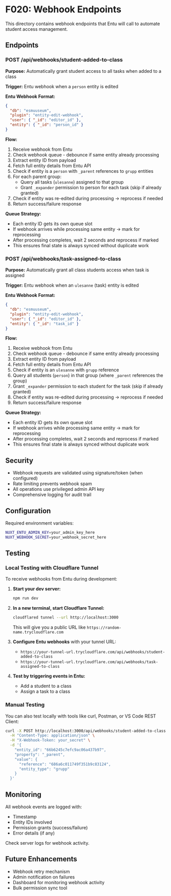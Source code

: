 # F020: Webhook Endpoints

This directory contains webhook endpoints that Entu will call to automate student access management.

## Endpoints

### POST /api/webhooks/student-added-to-class

**Purpose:** Automatically grant student access to all tasks when added to a class

**Trigger:** Entu webhook when a `person` entity is edited

**Entu Webhook Format:**

```json
{
  "db": "esmuuseum",
  "plugin": "entity-edit-webhook",
  "user": { "_id": "editor_id" },
  "entity": { "_id": "person_id" }
}
```

**Flow:**

1. Receive webhook from Entu
2. Check webhook queue - debounce if same entity already processing
3. Extract entity ID from payload
4. Fetch full entity details from Entu API
5. Check if entity is a `person` with `_parent` references to `grupp` entities
6. For each parent group:
   - Query all tasks (`ulesanne`) assigned to that group
   - Grant `_expander` permission to person for each task (skip if already granted)
7. Check if entity was re-edited during processing → reprocess if needed
8. Return success/failure response

**Queue Strategy:**

- Each entity ID gets its own queue slot
- If webhook arrives while processing same entity → mark for reprocessing
- After processing completes, wait 2 seconds and reprocess if marked
- This ensures final state is always synced without duplicate work

### POST /api/webhooks/task-assigned-to-class

**Purpose:** Automatically grant all class students access when task is assigned

**Trigger:** Entu webhook when an `ulesanne` (task) entity is edited

**Entu Webhook Format:**

```json
{
  "db": "esmuuseum",
  "plugin": "entity-edit-webhook",
  "user": { "_id": "editor_id" },
  "entity": { "_id": "task_id" }
}
```

**Flow:**

1. Receive webhook from Entu
2. Check webhook queue - debounce if same entity already processing
3. Extract entity ID from payload
4. Fetch full entity details from Entu API
5. Check if entity is an `ulesanne` with `grupp` reference
6. Query all students (`person`) in that group (where `_parent` references the group)
7. Grant `_expander` permission to each student for the task (skip if already granted)
8. Check if entity was re-edited during processing → reprocess if needed
9. Return success/failure response

**Queue Strategy:**

- Each entity ID gets its own queue slot
- If webhook arrives while processing same entity → mark for reprocessing
- After processing completes, wait 2 seconds and reprocess if marked
- This ensures final state is always synced without duplicate work

## Security

- Webhook requests are validated using signature/token (when configured)
- Rate limiting prevents webhook spam
- All operations use privileged admin API key
- Comprehensive logging for audit trail

## Configuration

Required environment variables:

```bash
NUXT_ENTU_ADMIN_KEY=your_admin_key_here
NUXT_WEBHOOK_SECRET=your_webhook_secret_here
```

## Testing

### Local Testing with Cloudflare Tunnel

To receive webhooks from Entu during development:

1. **Start your dev server:**

   ```bash
   npm run dev
   ```

2. **In a new terminal, start Cloudflare Tunnel:**

   ```bash
   cloudflared tunnel --url http://localhost:3000
   ```

   This will give you a public URL like `https://random-name.trycloudflare.com`

3. **Configure Entu webhooks** with your tunnel URL:
   - `https://your-tunnel-url.trycloudflare.com/api/webhooks/student-added-to-class`
   - `https://your-tunnel-url.trycloudflare.com/api/webhooks/task-assigned-to-class`

4. **Test by triggering events in Entu:**
   - Add a student to a class
   - Assign a task to a class

### Manual Testing

You can also test locally with tools like curl, Postman, or VS Code REST Client:

```bash
curl -X POST http://localhost:3000/api/webhooks/student-added-to-class \
  -H "Content-Type: application/json" \
  -H "X-Webhook-Token: your_secret" \
  -d '{
    "entity_id": "66b6245c7efc9ac06a437b97",
    "property": "_parent",
    "value": {
      "reference": "686a6c011749f351b9c83124",
      "entity_type": "grupp"
    }
  }'
```

## Monitoring

All webhook events are logged with:

- Timestamp
- Entity IDs involved
- Permission grants (success/failure)
- Error details (if any)

Check server logs for webhook activity.

## Future Enhancements

- Webhook retry mechanism
- Admin notification on failures
- Dashboard for monitoring webhook activity
- Bulk permission sync tool
